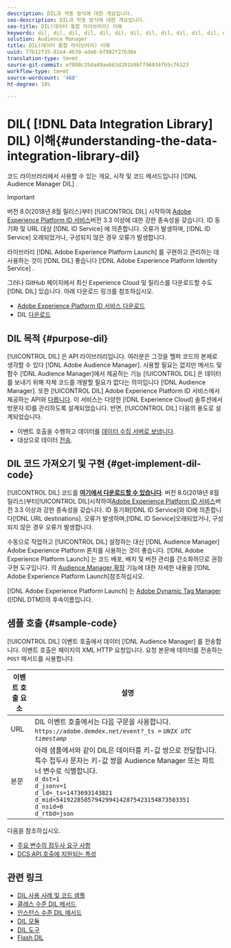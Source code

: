 ```yaml
---
description: DIL과 작동 방식에 대한 개요입니다.
seo-description: DIL과 작동 방식에 대한 개요입니다.
seo-title: DIL(데이터 통합 라이브러리) 이해
keywords: dil, dil, dil, dil, dil, dil, dil, dil, dil, dil, dil, dil, dil, dil, dil, dil, dil, dil, dil, dil, dil, dil, dil, dil, dil, dil, dil, dil, dil, dil, dil, dil, dil, dil,
solution: Audience Manager
title: DIL(데이터 통합 라이브러리) 이해
uuid: 77b12f35-81e4-4639-ada6-bf982f27b36e
translation-type: tm+mt
source-git-commit: ef098c35da49ae663d201b9b7f96034fb5c76323
workflow-type: tm+mt
source-wordcount: '468'
ht-degree: 18%

---
```



# DIL( [!DNL Data Integration Library] DIL) 이해{#understanding-the-data-integration-library-dil}

코드 라이브러리에서 사용할 수 있는 개요, 시작 및 코드 메서드입니다 [!DNL Audience Manager DIL] .

>[!IMPORTANT]
>
>버전 8.0(2018년 8월 릴리스)부터 [!UICONTROL DIL] 시작하여 [Adobe Experience Platform ID 서비스](https://docs.adobe.com/content/help/ko-KR/id-service/using/home.html)버전 3.3 이상에 대한 강한 종속성을 갖습니다. ID 동기화 및 URL 대상 [!DNL ID Service] 에 의존합니다. 오류가 발생하며, [!DNL ID Service] 오래되었거나, 구성되지 않은 경우 오류가 발생합니다.
>
>라이브러리 [!DNL Adobe Experience Platform Launch] 를 구현하고 관리하는 데 사용하는 것이 [!DNL DIL] 좋습니다 [!DNL Adobe Experience Platform Identity Service] .

그러나 GitHub 페이지에서 최신 Experience Cloud 및 릴리스를 다운로드할 수도 [!DNL DIL] 있습니다. 아래 다운로드 링크를 참조하십시오.

* [Adobe Experience Platform ID 서비스 다운로드](https://github.com/Adobe-Marketing-Cloud/id-service/releases)
* DIL [다운로드](https://github.com/Adobe-Marketing-Cloud/dil/releases)

## DIL 목적 {#purpose-dil}

[!UICONTROL DIL] 은 API 라이브러리입니다. 여러분은 그것을 헬퍼 코드의 본체로 생각할 수 있다 [!DNL Adobe Audience Manager]. 사용할 필요는 없지만 메서드 및 함수 [!DNL Audience Manager]에서 제공하는 기능 [!UICONTROL DIL] 은 데이터를 보내기 위해 자체 코드를 개발할 필요가 없다는 의미입니다 [!DNL Audience Manager]. 또한 [!UICONTROL DIL] Adobe Experience Platform ID 서비스에서 제공하는 API와 [다릅니다](https://docs.adobe.com/content/help/ko-KR/id-service/using/home.html). 이 서비스는 다양한 [!DNL Experience Cloud] 솔루션에서 방문자 ID를 관리하도록 설계되었습니다. 반면, [!UICONTROL DIL] 다음의 용도로 설계되었습니다.

* 이벤트 호출을 수행하고 데이터를 [데이터 수집 서버로 보냅니다](../reference/system-components/components-data-collection.md).
* 대상으로 데이터 [전송](../features/destinations/destinations.md).

## DIL 코드 가져오기 및 구현 {#get-implement-dil-code}

[!UICONTROL DIL] 코드를 **[여기에서 다운로드할 수 있습니다](https://github.com/Adobe-Marketing-Cloud/dil/releases)**. 버전 8.0(2018년 8월 릴리스)부터[!UICONTROL DIL]시작하여[Adobe Experience Platform ID 서비스](https://docs.adobe.com/content/help/ko-KR/id-service/using/home.html)버전 3.3 이상과 강한 종속성을 갖습니다. ID 동기화[!DNL ID Service]와 ID에 의존합니다[!DNL URL destinations]. 오류가 발생하며,[!DNL ID Service]오래되었거나, 구성되지 않은 경우 오류가 발생합니다.

수동으로 작업하고 [!UICONTROL DIL] 설정하는 대신 [!DNL Audience Manager] Adobe Experience Platform 론치를 사용하는 것이 [](https://docs.adobelaunch.com/) 좋습니다. [!DNL Adobe Experience Platform Launch] 는 코드 배포, 배치 및 버전 관리를 간소화하므로 권장 구현 도구입니다. 의 [Audience Manager 확장](https://docs.adobelaunch.com/extension-reference/web/adobe-audience-manager-extension) 기능에 대한 자세한 내용을 [!DNL Adobe Experience Platform Launch]참조하십시오.

[!DNL Adobe Experience Platform Launch] 는 [Adobe Dynamic Tag Manager](https://docs.adobe.com/content/help/en/dtm/using/c-overview.html) ([!DNL DTM])의 후속이름입니다.

## 샘플 호출 {#sample-code}

[!UICONTROL DIL] 이벤트 호출에서 데이터 [!DNL Audience Manager] 를 전송합니다. 이벤트 호출은 페이지의 XML HTTP 요청입니다. 요청 본문에 데이터를 전송하는 `POST` 메서드를 사용합니다.

| 이벤트 호출 요소 | 설명 |
|--- |--- |
| URL | DIL 이벤트 호출에서는 다음 구문을 사용합니다. `https://adobe.demdex.net/event?_ts =` *`UNIX UTC timestamp`* |
| 본문 | 아래 샘플에서와 같이 DIL은 데이터를 키-값 쌍으로 전달합니다. 특수 접두사 문자는 키-값 쌍을 Audience Manager 또는 파트너 변수로 식별합니다.<br>`d_dst=1`<br>`d_jsonv=1`<br>`d_ld=_ts=1473693143821`<br>`d_mid=54192285857942994142875423154873503351`<br>`d_nsid=0`<br>`d_rtbd=json`<br> |

다음을 참조하십시오.
* [주요 변수의 접두사 요구 사항](../features/traits/trait-variable-prefixes.md)
* [DCS API 호출에 지원되는 특성](../api/dcs-intro/dcs-api-reference/dcs-keys.md)

## 관련 링크

* [DIL 사용 사례 및 코드 샘플](/help/using/dil/dil-use-cases.md)
* [클래스 수준 DIL 메서드](/help/using/dil/dil-class-overview/dil-start.md)
* [인스턴스 수준 DIL 메서드](/help/using/dil/dil-instance-methods.md)
* [DIL 모듈](/help/using/dil/dil-modules.md)
* [DIL 도구](/help/using/dil/dil-tools.md)
* [Flash DIL](/help/using/dil/dil-flash.md)